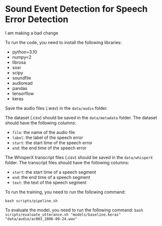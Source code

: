 # Sound Event Detection for Speech Error Detection

I am making a bad change

To run the code, you need to install the following libraries:

- python=3.10
- numpy<2
- librosa
- soxr
- scipy
- soundfile
- audioread
- pandas
- tensorflow
- keras

Save the audio files (.wav) in the `data/audio` folder.

The dataset (.csv) should be saved in the `data/metadata` folder. The dataset should have the following columns:

- `file`: the name of the audio file
- `label`: the label of the speech error
- `start`: the start time of the speech error
- `end`: the end time of the speech error

The WhisperX transcript files (.csv) should be saved in the `data/whisperX` folder. The transcript files should have the following columns:

- `start`: the start time of a speech segment
- `end`: the end time of a speech segment
- `text`: the text of the speech segment

To run the training, you need to run the following command:

`bash scripts/pipeline.sh`

To evaluate the model, you need to run the following command:
`bash scripts/evaluate_utterance.sh "models/baseline.keras" "data/audio/ac003_2006-09-24.wav"`
